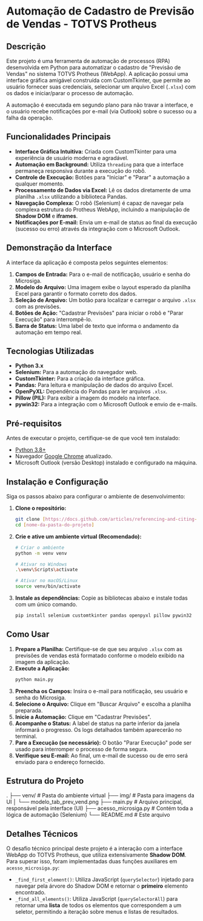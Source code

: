 # Automação de Cadastro de Previsão de Vendas - TOTVS Protheus

## Descrição

Este projeto é uma ferramenta de automação de processos (RPA) desenvolvida em Python para automatizar o cadastro de "Previsão de Vendas" no sistema TOTVS Protheus (WebApp). A aplicação possui uma interface gráfica amigável construída com CustomTkinter, que permite ao usuário fornecer suas credenciais, selecionar um arquivo Excel (`.xlsx`) com os dados e iniciar/parar o processo de automação.

A automação é executada em segundo plano para não travar a interface, e o usuário recebe notificações por e-mail (via Outlook) sobre o sucesso ou a falha da operação.

## Funcionalidades Principais

- **Interface Gráfica Intuitiva:** Criada com CustomTkinter para uma experiência de usuário moderna e agradável.
- **Automação em Background:** Utiliza `threading` para que a interface permaneça responsiva durante a execução do robô.
- **Controle de Execução:** Botões para "Iniciar" e "Parar" a automação a qualquer momento.
- **Processamento de Dados via Excel:** Lê os dados diretamente de uma planilha `.xlsx` utilizando a biblioteca Pandas.
- **Navegação Complexa:** O robô (Selenium) é capaz de navegar pela complexa estrutura do Protheus WebApp, incluindo a manipulação de **Shadow DOM** e **iframes**.
- **Notificações por E-mail:** Envia um e-mail de status ao final da execução (sucesso ou erro) através da integração com o Microsoft Outlook.

## Demonstração da Interface

A interface da aplicação é composta pelos seguintes elementos:

1.  **Campos de Entrada:** Para o e-mail de notificação, usuário e senha do Microsiga.
2.  **Modelo do Arquivo:** Uma imagem exibe o layout esperado da planilha Excel para garantir o formato correto dos dados.
3.  **Seleção de Arquivo:** Um botão para localizar e carregar o arquivo `.xlsx` com as previsões.
4.  **Botões de Ação:** "Cadastrar Previsões" para iniciar o robô e "Parar Execução" para interrompê-lo.
5.  **Barra de Status:** Uma label de texto que informa o andamento da automação em tempo real.

## Tecnologias Utilizadas

- **Python 3.x**
- **Selenium:** Para a automação do navegador web.
- **CustomTkinter:** Para a criação da interface gráfica.
- **Pandas:** Para leitura e manipulação de dados do arquivo Excel.
- **OpenPyXL:** Dependência do Pandas para ler arquivos `.xlsx`.
- **Pillow (PIL):** Para exibir a imagem do modelo na interface.
- **pywin32:** Para a integração com o Microsoft Outlook e envio de e-mails.

## Pré-requisitos

Antes de executar o projeto, certifique-se de que você tem instalado:

- [Python 3.8+](https://www.python.org/downloads/)
- Navegador [Google Chrome](https://www.google.com/chrome/) atualizado.
- Microsoft Outlook (versão Desktop) instalado e configurado na máquina.

## Instalação e Configuração

Siga os passos abaixo para configurar o ambiente de desenvolvimento:

1.  **Clone o repositório:**
    ```bash
    git clone [https://docs.github.com/articles/referencing-and-citing-content](https://docs.github.com/articles/referencing-and-citing-content)
    cd [nome-da-pasta-do-projeto]
    ```

2.  **Crie e ative um ambiente virtual (Recomendado):**
    ```bash
    # Criar o ambiente
    python -m venv venv

    # Ativar no Windows
    .\venv\Scripts\activate

    # Ativar no macOS/Linux
    source venv/bin/activate
    ```

3.  **Instale as dependências:**
    Copie as bibliotecas abaixo e instale todas com um único comando.
    ```bash
    pip install selenium customtkinter pandas openpyxl pillow pywin32
    ```

## Como Usar

1.  **Prepare a Planilha:** Certifique-se de que seu arquivo `.xlsx` com as previsões de vendas está formatado conforme o modelo exibido na imagem da aplicação.
2.  **Execute a Aplicação:**
    ```bash
    python main.py
    ```
3.  **Preencha os Campos:** Insira o e-mail para notificação, seu usuário e senha do Microsiga.
4.  **Selecione o Arquivo:** Clique em "Buscar Arquivo" e escolha a planilha preparada.
5.  **Inicie a Automação:** Clique em "Cadastrar Previsões".
6.  **Acompanhe o Status:** A label de status na parte inferior da janela informará o progresso. Os logs detalhados também aparecerão no terminal.
7.  **Pare a Execução (se necessário):** O botão "Parar Execução" pode ser usado para interromper o processo de forma segura.
8.  **Verifique seu E-mail:** Ao final, um e-mail de sucesso ou de erro será enviado para o endereço fornecido.

## Estrutura do Projeto

.
├── venv/                     # Pasta do ambiente virtual
├── img/                      # Pasta para imagens da UI
│   └── modelo_tab_prev_vend.png
├── main.py                   # Arquivo principal, responsável pela interface (UI)
├── acesso_microsiga.py       # Contém toda a lógica de automação (Selenium)
└── README.md                 # Este arquivo


## Detalhes Técnicos

O desafio técnico principal deste projeto é a interação com a interface WebApp do TOTVS Protheus, que utiliza extensivamente **Shadow DOM**. Para superar isso, foram implementadas duas funções auxiliares em `acesso_microsiga.py`:

- `_find_first_element()`: Utiliza JavaScript (`querySelector`) injetado para navegar pela árvore do Shadow DOM e retornar o **primeiro** elemento encontrado.
- `_find_all_elements()`: Utiliza JavaScript (`querySelectorAll`) para retornar uma **lista** de todos os elementos que correspondem a um seletor, permitindo a iteração sobre menus e listas de resultados.
